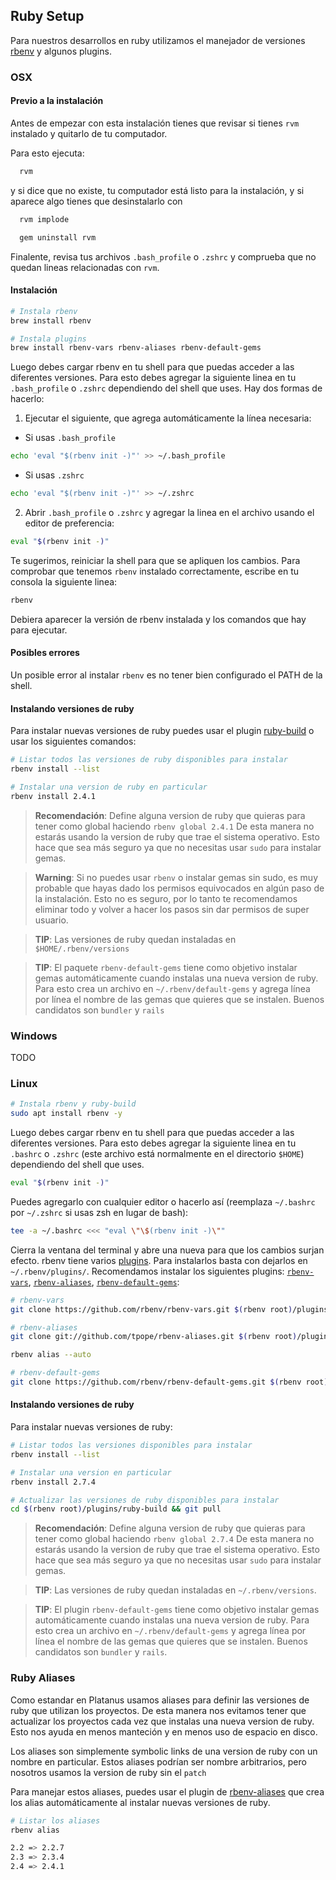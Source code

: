 ## Ruby Setup

Para nuestros desarrollos en ruby utilizamos el manejador de versiones [rbenv](https://github.com/rbenv/rbenv) y algunos plugins.

### OSX

#### Previo a la instalación
Antes de empezar con esta instalación tienes que revisar si tienes `rvm` instalado y quitarlo de tu computador.

Para esto ejecuta:
```bash
  rvm
  ```
y si dice que no existe, tu computador está listo para la instalación, y si aparece algo tienes que desinstalarlo con
```bash
  rvm implode

  gem uninstall rvm
  ```
  Finalente, revisa tus archivos `.bash_profile` o `.zshrc` y comprueba que no quedan lineas relacionadas con `rvm`.

#### Instalación
```bash
# Instala rbenv
brew install rbenv

# Instala plugins
brew install rbenv-vars rbenv-aliases rbenv-default-gems
```

Luego debes cargar rbenv en tu shell para que puedas acceder a las diferentes versiones. Para esto debes agregar la siguiente linea en tu `.bash_profile` o `.zshrc` dependiendo del shell que uses. Hay dos formas de hacerlo:

1. Ejecutar el siguiente, que agrega automáticamente la línea necesaria:
  * Si usas `.bash_profile`
  ```bash
  echo 'eval "$(rbenv init -)"' >> ~/.bash_profile
  ```
  * Si usas `.zshrc`
  ```bash
  echo 'eval "$(rbenv init -)"' >> ~/.zshrc
  ```

2. Abrir  `.bash_profile` o `.zshrc` y agregar la linea en el archivo usando el editor de preferencia:

```bash
eval "$(rbenv init -)"
```

Te sugerimos, reiniciar la shell para que se apliquen los cambios. Para comprobar que tenemos `rbenv` instalado correctamente, escribe en tu consola la siguiente linea:

```bash
rbenv
```

Debiera aparecer la versión de rbenv instalada y los comandos que hay para ejecutar.

#### Posibles errores
Un posible error al instalar `rbenv` es no tener bien configurado el PATH de la shell.


#### Instalando versiones de ruby

Para instalar nuevas versiones de ruby puedes usar el plugin [ruby-build](https://github.com/rbenv/ruby-build) o usar los siguientes comandos:

```bash
# Listar todos las versiones de ruby disponibles para instalar
rbenv install --list

# Instalar una version de ruby en particular
rbenv install 2.4.1
```

> **Recomendación**: Define alguna version de ruby que quieras para tener como global haciendo `rbenv global 2.4.1`  De esta manera no estarás usando la version de ruby que trae el sistema operativo. Esto hace que sea más seguro ya que no necesitas usar `sudo` para instalar gemas.

> **Warning**: Si no puedes usar `rbenv` o instalar gemas sin sudo, es muy probable que hayas dado los permisos equivocados en algún paso de la instalación. Esto no es seguro, por lo tanto te recomendamos eliminar todo y volver a hacer los pasos sin dar permisos de super usuario.

> **TIP**: Las versiones de ruby quedan instaladas en `$HOME/.rbenv/versions`

> **TIP**: El paquete `rbenv-default-gems` tiene como objetivo instalar gemas automáticamente cuando instalas una nueva version de ruby. Para esto crea un archivo en `~/.rbenv/default-gems` y agrega línea por línea el nombre de las gemas que quieres que se instalen. Buenos candidatos son `bundler` y `rails`

### Windows

TODO

### Linux

```bash
# Instala rbenv y ruby-build
sudo apt install rbenv -y
```

Luego debes cargar rbenv en tu shell para que puedas acceder a las diferentes versiones. Para esto debes agregar la siguiente linea en tu `.bashrc` o `.zshrc` (este archivo está normalmente en el directorio `$HOME`) dependiendo del shell que uses.

```bash
eval "$(rbenv init -)"
```

Puedes agregarlo con cualquier editor o hacerlo así (reemplaza `~/.bashrc` por `~/.zshrc` si usas zsh en lugar de bash):

```bash
tee -a ~/.bashrc <<< "eval \"\$(rbenv init -)\""
```

Cierra la ventana del terminal y abre una nueva para que los cambios surjan efecto.
rbenv tiene varios [plugins](https://github.com/rbenv/rbenv/wiki/Plugins). Para instalarlos basta con dejarlos en `~/.rbenv/plugins/`. Recomendamos instalar los siguientes plugins: [`rbenv-vars`](https://github.com/rbenv/rbenv-vars), [`rbenv-aliases`](https://github.com/tpope/rbenv-aliases), [`rbenv-default-gems`](https://github.com/rbenv/rbenv-default-gems):

```bash
# rbenv-vars
git clone https://github.com/rbenv/rbenv-vars.git $(rbenv root)/plugins/rbenv-vars
```
```bash
# rbenv-aliases
git clone git://github.com/tpope/rbenv-aliases.git $(rbenv root)/plugins/rbenv-aliases

rbenv alias --auto
```
```bash
# rbenv-default-gems
git clone https://github.com/rbenv/rbenv-default-gems.git $(rbenv root)/plugins/rbenv-default-gems

```

#### Instalando versiones de ruby

Para instalar nuevas versiones de ruby:

```bash
# Listar todos las versiones disponibles para instalar
rbenv install --list

# Instalar una version en particular
rbenv install 2.7.4

# Actualizar las versiones de ruby disponibles para instalar
cd $(rbenv root)/plugins/ruby-build && git pull
```

> **Recomendación**: Define alguna version de ruby que quieras para tener como global haciendo `rbenv global 2.7.4`  De esta manera no estarás usando la version de ruby que trae el sistema operativo. Esto hace que sea más seguro ya que no necesitas usar `sudo` para instalar gemas.

> **TIP**: Las versiones de ruby quedan instaladas en `~/.rbenv/versions`.

> **TIP**: El plugin `rbenv-default-gems` tiene como objetivo instalar gemas automáticamente cuando instalas una nueva version de ruby. Para esto crea un archivo en `~/.rbenv/default-gems` y agrega línea por línea el nombre de las gemas que quieres que se instalen. Buenos candidatos son `bundler` y `rails`.

### Ruby Aliases

Como estandar en Platanus usamos aliases para definir las versiones de ruby que utilizan los proyectos. De esta manera nos evitamos tener que actualizar los proyectos cada vez que instalas una nueva version de ruby. Esto nos ayuda en menos manteción y en menos uso de espacio en disco.

Los aliases son simplemente symbolic links de una version de ruby con un nombre en particular. Estos aliases podrían ser nombre arbitrarios, pero nosotros usamos la version de ruby sin el `patch`

Para manejar estos aliases, puedes usar el plugin de [rbenv-aliases](https://github.com/tpope/rbenv-aliases) que crea los alias automáticamente al instalar nuevas versiones de ruby.

```bash
# Listar los aliases
rbenv alias

2.2 => 2.2.7
2.3 => 2.3.4
2.4 => 2.4.1
```
